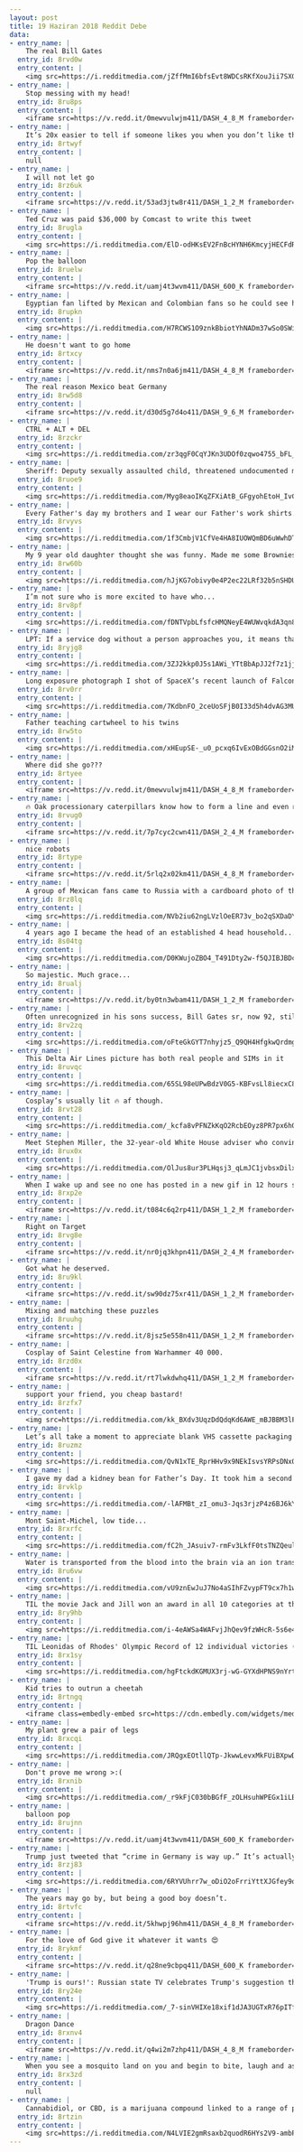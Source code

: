 ```yaml
---
layout: post
title: 19 Haziran 2018 Reddit Debe
data:
- entry_name: |
    The real Bill Gates
  entry_id: 8rvd0w
  entry_content: |
    <img src=https://i.redditmedia.com/jZffMmI6bfsEvt8WDCsRKfXouJii7SXGOyrA7RXzzWY.png?s=7c377fcd74fd401f043454f76938831f frameborder=0>
- entry_name: |
    Stop messing with my head!
  entry_id: 8ru8ps
  entry_content: |
    <iframe src=https://v.redd.it/0mewvulwjm411/DASH_4_8_M frameborder=0></iframe>
- entry_name: |
    It’s 20x easier to tell if someone likes you when you don’t like them back.
  entry_id: 8rtwyf
  entry_content: |
    null
- entry_name: |
    I will not let go
  entry_id: 8rz6uk
  entry_content: |
    <iframe src=https://v.redd.it/53ad3jtw8r411/DASH_1_2_M frameborder=0></iframe>
- entry_name: |
    Ted Cruz was paid $36,000 by Comcast to write this tweet
  entry_id: 8rugla
  entry_content: |
    <img src=https://i.redditmedia.com/ElD-odHKsEV2FnBcHYNH6KmcyjHECFdR4qE7lf3RzMw.jpg?s=52d33440eca6c0cd147806e8d252b35b frameborder=0>
- entry_name: |
    Pop the balloon
  entry_id: 8ruelw
  entry_content: |
    <iframe src=https://v.redd.it/uamj4t3wvm411/DASH_600_K frameborder=0></iframe>
- entry_name: |
    Egyptian fan lifted by Mexican and Colombian fans so he could see his team play.
  entry_id: 8rupkn
  entry_content: |
    <img src=https://i.redditmedia.com/H7RCWS1O9znkBbiotYhNADm37wSo0SWiSvcurwCD5bk.jpg?s=1eae812ed1f9b78ebc17f34f1e687198 frameborder=0>
- entry_name: |
    He doesn't want to go home
  entry_id: 8rtxcy
  entry_content: |
    <iframe src=https://v.redd.it/nms7n0a6jm411/DASH_4_8_M frameborder=0></iframe>
- entry_name: |
    The real reason Mexico beat Germany
  entry_id: 8rw5d8
  entry_content: |
    <iframe src=https://v.redd.it/d30d5g7d4o411/DASH_9_6_M frameborder=0></iframe>
- entry_name: |
    CTRL + ALT + DEL
  entry_id: 8rzckr
  entry_content: |
    <img src=https://i.redditmedia.com/zr3qgF0CqYJKn3UDOf0zqwo4755_bFL_czQDU36Gs4E.png?s=a7350db0f87318fe97537189bfe065a0 frameborder=0>
- entry_name: |
    Sheriff: Deputy sexually assaulted child, threatened undocumented mom if she reported it
  entry_id: 8ruoe9
  entry_content: |
    <img src=https://i.redditmedia.com/Myg8eaoIKqZFXiAtB_GFgyohEtoH_IvCvU74ccX02DA.jpg?s=7587ac34a2bdae5240eb53e652202e60 frameborder=0>
- entry_name: |
    Every Father's day my brothers and I wear our Father's work shirts. He died 18 years ago
  entry_id: 8rvyvs
  entry_content: |
    <img src=https://i.redditmedia.com/1f3CmbjV1CfVe4HA8IUOWQmBD6uWwhDT7E7E64RqlMg.jpg?s=8b882143f223563bc083439450b244dc frameborder=0>
- entry_name: |
    My 9 year old daughter thought she was funny. Made me some Brownies for Father's Day.
  entry_id: 8rw60b
  entry_content: |
    <img src=https://i.redditmedia.com/hJjKG7obivy0e4P2ec22LRf32b5nSHDU0IUkNMpOXuY.jpg?s=f4994916f91cb22c0f1549d7544c74f9 frameborder=0>
- entry_name: |
    I’m not sure who is more excited to have who...
  entry_id: 8rv8pf
  entry_content: |
    <img src=https://i.redditmedia.com/fDNTVpbLfsfcHMQNeyE4WUWvqkdA3qn8Y51VSCs7EPY.jpg?s=9ca90626b95c752611690496d7931e90 frameborder=0>
- entry_name: |
    LPT: If a service dog without a person approaches you, it means that the person is in need of help.
  entry_id: 8ryjg8
  entry_content: |
    <img src=https://i.redditmedia.com/3ZJ2kkp0J5s1AWi_YTtBbApJJ2f7z1jj9DrMFAim4Lo.jpg?s=bda0d9ef5d2644272485304568d53f14 frameborder=0>
- entry_name: |
    Long exposure photograph I shot of SpaceX’s recent launch of Falcon 9 and SES-12
  entry_id: 8rv0rr
  entry_content: |
    <img src=https://i.redditmedia.com/7KdbnFO_2ceUoSFjB0I33d5h4dvAG3MUuGruiHUVKAQ.jpg?s=031dfd7c67739fd14a392f99eba86989 frameborder=0>
- entry_name: |
    Father teaching cartwheel to his twins
  entry_id: 8rw5to
  entry_content: |
    <img src=https://i.redditmedia.com/xHEupSE-_u0_pcxq6IvExOBdGGsnO2iMsGiuZsh4lLs.png?s=abee8d2f085e2f04ce4adb33706b8393 frameborder=0>
- entry_name: |
    Where did she go???
  entry_id: 8rtyee
  entry_content: |
    <iframe src=https://v.redd.it/0mewvulwjm411/DASH_4_8_M frameborder=0></iframe>
- entry_name: |
    🔥 Oak processionary caterpillars know how to form a line and even merge
  entry_id: 8rvug0
  entry_content: |
    <iframe src=https://v.redd.it/7p7cyc2cwn411/DASH_2_4_M frameborder=0></iframe>
- entry_name: |
    nice robots
  entry_id: 8rtype
  entry_content: |
    <iframe src=https://v.redd.it/5rlq2x02km411/DASH_4_8_M frameborder=0></iframe>
- entry_name: |
    A group of Mexican fans came to Russia with a cardboard photo of the friend whose wife didn’t let him go 🤣🤣
  entry_id: 8rz8lq
  entry_content: |
    <img src=https://i.redditmedia.com/NVb2iu62ngLVzlOeER73v_bo2qSXDaDYSdovIOBOAkA.jpg?s=814c1d6439890160a7c37183253e47ff frameborder=0>
- entry_name: |
    4 years ago I became the head of an established 4 head household... but this caught me off guard...
  entry_id: 8s04tg
  entry_content: |
    <img src=https://i.redditmedia.com/D0KWujoZBO4_T491Dty2w-f5QJIBJBDcnhbo1YvFEwY.jpg?s=7de355bb4cec29a638ab055f093c4471 frameborder=0>
- entry_name: |
    So majestic. Much grace...
  entry_id: 8rualj
  entry_content: |
    <iframe src=https://v.redd.it/by0tn3wbam411/DASH_1_2_M frameborder=0></iframe>
- entry_name: |
    Often unrecognized in his sons success, Bill Gates sr, now 92, still gives his son advice. Oh yea, he’s also 6’7”
  entry_id: 8rv2zq
  entry_content: |
    <img src=https://i.redditmedia.com/oFteGkGYT7nhyjz5_Q9QH4HfgkwQrdmgymOAQAyEDU8.jpg?s=e372ea76925d6e1a6713cf6329068bc2 frameborder=0>
- entry_name: |
    This Delta Air Lines picture has both real people and SIMs in it
  entry_id: 8ruvqc
  entry_content: |
    <img src=https://i.redditmedia.com/65SL98eUPwBdzV0G5-KBFvsLl8iecxC8z-MTDWI-x5M.jpg?s=ad2efcc005cd277bf2903b496a64cb77 frameborder=0>
- entry_name: |
    Cosplay’s usually lit 🔥 af though.
  entry_id: 8rvt28
  entry_content: |
    <img src=https://i.redditmedia.com/_kcfa8vPFNZkKqO2RcbEOyz8PR7px6h0jCzQt-yX0lA.jpg?s=3b727fea7ded4fb4ef5c3a8dd98b22f7 frameborder=0>
- entry_name: |
    Meet Stephen Miller, the 32-year-old White House adviser who convinced Trump to start separating migrant children from their parents at the border
  entry_id: 8rux0x
  entry_content: |
    <img src=https://i.redditmedia.com/OlJus8ur3PLHqsj3_qLmJC1jvbsxDilxQCol4nB-_GM.jpg?s=8723327b6d230e7ad693024f7efac7d8 frameborder=0>
- entry_name: |
    When I wake up and see no one has posted in a new gif in 12 hours so the sub is free for the taking...
  entry_id: 8rxp2e
  entry_content: |
    <iframe src=https://v.redd.it/t084c6q2rp411/DASH_1_2_M frameborder=0></iframe>
- entry_name: |
    Right on Target
  entry_id: 8rvg8e
  entry_content: |
    <iframe src=https://v.redd.it/nr0jq3khpn411/DASH_2_4_M frameborder=0></iframe>
- entry_name: |
    Got what he deserved.
  entry_id: 8ru9kl
  entry_content: |
    <iframe src=https://v.redd.it/sw90dz75xr411/DASH_1_2_M frameborder=0></iframe>
- entry_name: |
    Mixing and matching these puzzles
  entry_id: 8ruuhg
  entry_content: |
    <iframe src=https://v.redd.it/8jsz5e558n411/DASH_1_2_M frameborder=0></iframe>
- entry_name: |
    Cosplay of Saint Celestine from Warhammer 40 000.
  entry_id: 8rzd0x
  entry_content: |
    <iframe src=https://v.redd.it/rt7lwkdwhq411/DASH_1_2_M frameborder=0></iframe>
- entry_name: |
    support your friend, you cheap bastard!
  entry_id: 8rzfx7
  entry_content: |
    <img src=https://i.redditmedia.com/kk_BXdv3UqzDdQdqKd6AWE_mBJBBM3lFXI8rL60pEBc.jpg?s=a1103694929699d0adcaaffbad68b776 frameborder=0>
- entry_name: |
    Let’s all take a moment to appreciate blank VHS cassette packaging design trends.
  entry_id: 8ruzmz
  entry_content: |
    <img src=https://i.redditmedia.com/QvN1xTE_RprHHv9x9NEkIsvsYRPsDNx0Y3eUWdkSTAk.jpg?s=4a530f634d5cfc6ee96e9a7bcd360a59 frameborder=0>
- entry_name: |
    I gave my dad a kidney bean for Father’s Day. It took him a second but he finally realized... I’m a match to donate a kidney!
  entry_id: 8rvklp
  entry_content: |
    <img src=https://i.redditmedia.com/-lAFMBt_zI_omu3-Jqs3rjzP4z6BJ6kY3KVdcjNyTdA.jpg?s=38999bce18355588b78e080956e26c3c frameborder=0>
- entry_name: |
    Mont Saint-Michel, low tide...
  entry_id: 8rxrfc
  entry_content: |
    <img src=https://i.redditmedia.com/fC2h_JAsuiv7-rmFv3LkfF0tsTNZQeul4KpyIQO-_7E.jpg?s=5099aa803036ee5fe26fe11baac20bfd frameborder=0>
- entry_name: |
    Water is transported from the blood into the brain via an ion transporter and not by osmosis as was previously speculated, a new study on mice reveals. If the mechanism can be targeted with medicine, it may prove relevant to all disorders involving increased intracranial pressure.
  entry_id: 8ru6vw
  entry_content: |
    <img src=https://i.redditmedia.com/vU9znEwJuJ7No4aSIhFZvypFT9cx7h1wSYdL0TYkkEI.jpg?s=274cfc7b94a3727af48c5282887d4232 frameborder=0>
- entry_name: |
    TIL the movie Jack and Jill won an award in all 10 categories at the 32nd Golden Raspberry awards. This included Adam Sandler winning in BOTH worst actor and worst actress categories.
  entry_id: 8ry9hb
  entry_content: |
    <img src=https://i.redditmedia.com/i-4eAWSa4WAFvjJhQev9fzWHcR-5s6e4Mt1wLEO__dk.jpg?s=55d14c9ecec7010a54a91e3b0c21ba2a frameborder=0>
- entry_name: |
    TIL Leonidas of Rhodes' Olympic Record of 12 individual victories (164 - 152 BC) stood for over 2100 years before being eclipsed by Michael Phelps in 2016
  entry_id: 8rx1sy
  entry_content: |
    <img src=https://i.redditmedia.com/hgFtckdKGMUX3rj-wG-GYXdHPNS9nYrtp0bodEE8lBs.jpg?s=8fcc7c03f5f71bf44a416735832de655 frameborder=0>
- entry_name: |
    Kid tries to outrun a cheetah
  entry_id: 8rtngq
  entry_content: |
    <iframe class=embedly-embed src=https://cdn.embedly.com/widgets/media.html?src=https%3A%2F%2Fgfycat.com%2Fifr%2FHiddenHatefulAddax&url=https%3A%2F%2Fgfycat.com%2FHiddenHatefulAddax&image=https%3A%2F%2Fthumbs.gfycat.com%2FHiddenHatefulAddax-size_restricted.gif&key=2aa3c4d5f3de4f5b9120b660ad850dc9&type=text%2Fhtml&schema=gfycat width=600 height=600 scrolling=no frameborder=0 allowfullscreen></iframe>
- entry_name: |
    My plant grew a pair of legs
  entry_id: 8rxcqi
  entry_content: |
    <img src=https://i.redditmedia.com/JRQgxEOtllQTp-JkwwLevxMkFUiBXpwDaCLED1q-qlU.jpg?s=dd47ca6642377b8ebba4d2b4a4ffc5c7 frameborder=0>
- entry_name: |
    Don't prove me wrong >:(
  entry_id: 8rxnib
  entry_content: |
    <img src=https://i.redditmedia.com/_r9kFjC030bBGfF_zOLHsuhWPEGx1iLBbxMVj0fE6W0.jpg?s=876bab8a249e610f3ec918f2d915e290 frameborder=0>
- entry_name: |
    balloon pop
  entry_id: 8rujnn
  entry_content: |
    <iframe src=https://v.redd.it/uamj4t3wvm411/DASH_600_K frameborder=0></iframe>
- entry_name: |
    Trump just tweeted that “crime in Germany is way up.” It’s actually at its lowest level since 1992.
  entry_id: 8rzj83
  entry_content: |
    <img src=https://i.redditmedia.com/6RYVUhrr7w_oDiO2oFrriYttXJGfey9orwkCWYs5ISA.jpg?s=d542788ec0c32fd7f59e716f11663bfc frameborder=0>
- entry_name: |
    The years may go by, but being a good boy doesn’t.
  entry_id: 8rtvfc
  entry_content: |
    <iframe src=https://v.redd.it/5khwpj96hm411/DASH_4_8_M frameborder=0></iframe>
- entry_name: |
    For the love of God give it whatever it wants 😍
  entry_id: 8rykmf
  entry_content: |
    <iframe src=https://v.redd.it/q28ne9cbpq411/DASH_600_K frameborder=0></iframe>
- entry_name: |
    'Trump is ours!': Russian state TV celebrates Trump's suggestion that Crimea is part of Russia
  entry_id: 8ry24e
  entry_content: |
    <img src=https://i.redditmedia.com/_7-sinVHIXe18xif1dJA3UGTxR76pITfGgfmK82twv8.jpg?s=afcceb0fc71f5913f8b0393b804b2382 frameborder=0>
- entry_name: |
    Dragon Dance
  entry_id: 8rxnv4
  entry_content: |
    <iframe src=https://v.redd.it/q4wi2m7zhp411/DASH_4_8_M frameborder=0></iframe>
- entry_name: |
    When you see a mosquito land on you and begin to bite, laugh and ask is it in yet? It will ruin the Mosquito's confidence and it won't be able to perform penetration
  entry_id: 8rx3zd
  entry_content: |
    null
- entry_name: |
    Cannabidiol, or CBD, is a marijuana compound linked to a range of potential health benefits but does not get you high. The roughly $1 billion CBD industry is slated to shift into high gear if the federal government approves the first CBD-based drug, an epilepsy medication called Epidiolex.
  entry_id: 8rtzin
  entry_content: |
    <img src=https://i.redditmedia.com/N4LVIE2gmRsaxb2quodR6HYs2V9-ambPq4z85eK6j3A.jpg?s=bc837072023b24621292704b3fc20af2 frameborder=0>
---
```


